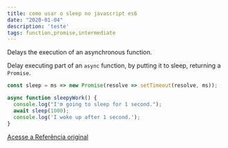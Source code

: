 ```yaml
---
title: como usar o sleep no javascript es6
date: "2020-01-04"
description: 'teste'
tags: function,promise,intermediate
---
```


Delays the execution of an asynchronous function.

Delay executing part of an `async` function, by putting it to sleep, returning a `Promise`.

```js
const sleep = ms => new Promise(resolve => setTimeout(resolve, ms));
```

```js
async function sleepyWork() {
  console.log("I'm going to sleep for 1 second.");
  await sleep(1000);
  console.log('I woke up after 1 second.');
}
```


[Acesse a Referência original](http://github.com/30-seconds/)
